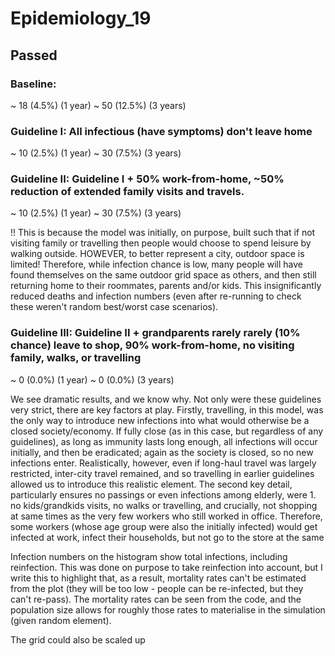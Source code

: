 # Epidemiology_19


## Passed
### Baseline: 
~ 18 (4.5%) (1 year)
~ 50 (12.5%) (3 years)

### Guideline I: All infectious (have symptoms) don't leave home
~ 10 (2.5%) (1 year)
~ 30 (7.5%) (3 years)

### Guideline II: Guideline I + 50% work-from-home, ~50% reduction of extended family visits and travels.
~ 10 (2.5%) (1 year)
~ 30 (7.5%) (3 years)

!! This is because the model was initially, on purpose, built such that if not visiting family or travelling then people would choose to spend leisure by walking outside. HOWEVER, to better represent a city, outdoor space is limited! Therefore, while infection chance is low, many people will have found themselves on the same outdoor grid space as others, and then still returning home to their roommates, parents and/or kids. This insignificantly reduced deaths and infection numbers (even after re-running to check these weren't random best/worst case scenarios).

### Guideline III: Guideline II + grandparents rarely rarely (10% chance) leave to shop, 90% work-from-home, no visiting family, walks, or travelling
~ 0 (0.0%) (1 year)
~ 0 (0.0%) (3 years)

We see dramatic results, and we know why. Not only were these guidelines very strict, there are key factors at play. Firstly, travelling, in this model, was the only way to introduce new infections into what would otherwise be a closed society/economy. If fully close (as in this case, but regardless of any guidelines), as long as immunity lasts long enough, all infections will occur initially, and then be eradicated; again as the society is closed, so no new infections enter. Realistically, however, even if long-haul travel was largely restricted, inter-city travel remained, and so travelling in earlier guidelines allowed us to introduce this realistic element. The second key detail, particularly ensures no passings or even infections among elderly, were 1. no kids/grandkids visits, no walks or travelling, and crucially, not shopping at same times as the very few workers who still worked in office. Therefore, some workers (whose age group were also the initially infected) would get infected at work, infect their households, but not go to the store at the same 




Infection numbers on the histogram show total infections, including reinfection. This was done on purpose to take reinfection into account, but I write this to highlight that, as a result, mortality rates can't be estimated from the plot (they will be too low - people can be re-infected, but they can't re-pass). The mortality rates can be seen from the code, and the population size allows for roughly those rates to materialise in the simulation (given random element).


The grid could also be scaled up 
